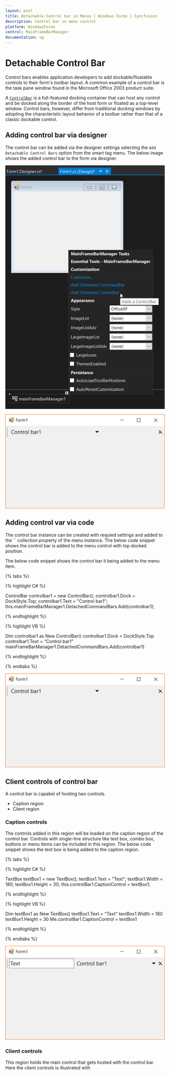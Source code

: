 ```yaml
---
layout: post
title: Detachable Control bar in Menus | Windows Forms | Syncfusion
description: Control bar in menu control
platform: WindowsForms
control: MainFrameBarManager 
documentation: ug
---
```


# Detachable Control Bar

Control bars enables application developers to add dockable/floatable controls to their form's toolbar layout. A common example of a control bar is the task pane window found in the Microsoft Office 2003 product suite.

A [`ControlBar`](https://help.syncfusion.com/cr/cref_files/windowsforms/Syncfusion.Tools.Windows~Syncfusion.Windows.Forms.Tools.ControlBar.html) is a full-featured docking container that can host any control and be docked along the border of the host form or floated as a top-level window. Control bars, however, differ from traditional docking windows by adopting the characteristic layout behavior of a toolbar rather than that of a classic dockable control.

## Adding control bar via designer

The control bar can be added via the designer settings selecting the `Add Detachable Control Bars` option from the smart tag menu. The below image shows the added control bar to the form via designer.

![Control bar added via designer](Detachable-Controlbar-images/adding_ControlBar_Designer.png)

![Control bar added via designer](Detachable-Controlbar-images/form_with_ControlBar.png)

## Adding control var via code

The control bar instance can be created with requied settings and added to the `` collection property of the menu instance. The below code snippet shows the control bar is added to the menu control with top docked position.

The below code snippet shows the control bar it being added to the menu item.

{% tabs %}

{% highlight C# %}

ControlBar controlbar1 = new ControlBar();
controlbar1.Dock = DockStyle.Top;
controlbar1.Text = "Control bar1";
this.mainFrameBarManager1.DetachedCommandBars.Add(controlbar1);

{% endhighlight  %}

{% highlight VB %}

Dim controlbar1 as New ControlBar()
controlbar1.Dock = DockStyle.Top
controlbar1.Text = "Control bar1"
mainFrameBarManager1.DetachedCommandBars.Add(controlbar1)

{% endhighlight %}

{% endtabs %}

![Control bar added via designer](Detachable-Controlbar-images/form_with_ControlBar.png)

## Client controls of control bar

A control bar is capabel of hosting two controls.

* Caption region
* Client region

### Caption controls

The controls added in this region will be loaded on the caption region of the control bar. Controls with single-line structure like text box, combo box, buttons or menu items can be included in this region. The below code snippet shows the text box is being added to the caption region.

{% tabs %}

{% highlight C# %}

TextBox textBox1 = new TextBox();
textBox1.Text = "Text";
textBox1.Width = 180;
textBox1.Height = 30;
this.controlBar1.CaptionControl = textBox1;

{% endhighlight %}

{% highlight VB %}

Dim textBox1 as New TextBox()
textBox1.Text = "Text"
textBox1.Width = 180
textBox1.Height = 30
Me.controlBar1.CaptionControl = textBox1

{% endhighlight %}

{% endtabs %}

![Control bar with text box](Detachable-Controlbar-images/form_with_Controlbar_Caption_TextBox.png)

### Client controls

This region holds the main control that gets hosted with the control bar. Here the client controls is illustrated with 